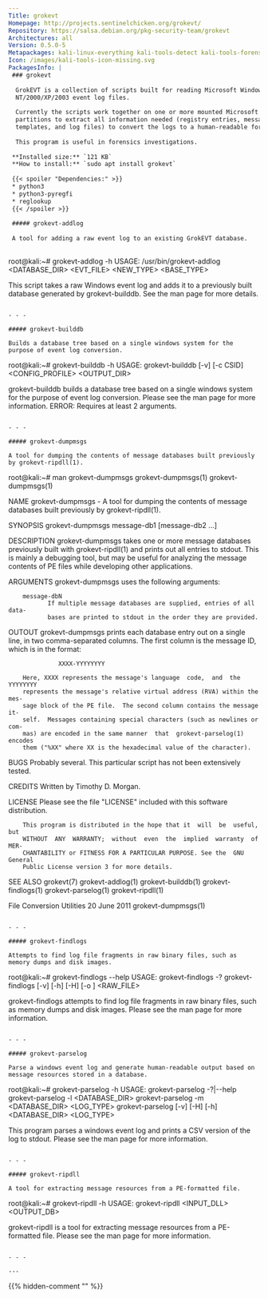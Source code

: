 ```yaml
---
Title: grokevt
Homepage: http://projects.sentinelchicken.org/grokevt/
Repository: https://salsa.debian.org/pkg-security-team/grokevt
Architectures: all
Version: 0.5.0-5
Metapackages: kali-linux-everything kali-tools-detect kali-tools-forensics kali-tools-respond 
Icon: /images/kali-tools-icon-missing.svg
PackagesInfo: |
 ### grokevt
 
  GrokEVT is a collection of scripts built for reading Microsoft Windows
  NT/2000/XP/2003 event log files.
   
  Currently the scripts work together on one or more mounted Microsoft Windows
  partitions to extract all information needed (registry entries, message
  templates, and log files) to convert the logs to a human-readable format.
   
  This program is useful in forensics investigations.
 
 **Installed size:** `121 KB`  
 **How to install:** `sudo apt install grokevt`  
 
 {{< spoiler "Dependencies:" >}}
 * python3
 * python3-pyregfi
 * reglookup
 {{< /spoiler >}}
 
 ##### grokevt-addlog
 
 A tool for adding a raw event log to an existing GrokEVT database.
 
 ```
 root@kali:~# grokevt-addlog -h
 USAGE:
   /usr/bin/grokevt-addlog <DATABASE_DIR> <EVT_FILE> <NEW_TYPE> <BASE_TYPE>
 
 This script takes a raw Windows event log and adds it to a
 previously built database generated by grokevt-builddb.
 See the man page for more details.
 ```
 
 - - -
 
 ##### grokevt-builddb
 
 Builds a database tree based on a single windows system for the purpose of event log conversion.
 
 ```
 root@kali:~# grokevt-builddb -h
 USAGE:
   grokevt-builddb [-v] [-c CSID] <CONFIG_PROFILE> <OUTPUT_DIR>
 
 grokevt-builddb builds a database tree based on a
 single windows system for the purpose of event log
 conversion.  Please see the man page for more
 information.
 ERROR: Requires at least 2 arguments.
 ```
 
 - - -
 
 ##### grokevt-dumpmsgs
 
 A tool for dumping the contents of message databases built previously by grokevt-ripdll(1).
 
 ```
 root@kali:~# man grokevt-dumpmsgs
 grokevt-dumpmsgs(1)                                        grokevt-dumpmsgs(1)
 
 NAME
        grokevt-dumpmsgs - A tool for dumping the contents of message databases
        built previously by grokevt-ripdll(1).
 
 SYNOPSIS
        grokevt-dumpmsgs message-db1 [message-db2 ...]
 
 DESCRIPTION
        grokevt-dumpmsgs takes one or more message databases  previously  built
        with  grokevt-ripdll(1)  and  prints out all entries to stdout. This is
        mainly a debugging tool, but may be useful for  analyzing  the  message
        contents of PE files while developing other applications.
 
 ARGUMENTS
        grokevt-dumpmsgs uses the following arguments:
 
        message-dbN
               If multiple message databases are supplied, entries of all data-
               bases are printed to stdout in the order they are provided.
 
 OUTOUT
        grokevt-dumpmsgs prints each database entry out on a  single  line,  in
        two  comma-separated columns. The first column is the message ID, which
        is in the format:
 
                  XXXX-YYYYYYYY
 
        Here, XXXX represents the message's language  code,  and  the  YYYYYYYY
        represents the message's relative virtual address (RVA) within the mes-
        sage block of the PE file.  The second column contains the message  it-
        self.  Messages containing special characters (such as newlines or com-
        mas) are encoded in the same manner  that  grokevt-parselog(1)  encodes
        them ("%XX" where XX is the hexadecimal value of the character).
 
 BUGS
        Probably  several.  This  particular  script  has  not been extensively
        tested.
 
 CREDITS
        Written by Timothy D. Morgan.
 
 LICENSE
        Please see the file "LICENSE" included with this software distribution.
 
        This program is distributed in the hope that it  will  be  useful,  but
        WITHOUT  ANY  WARRANTY;  without  even  the  implied  warranty  of MER-
        CHANTABILITY or FITNESS FOR A PARTICULAR PURPOSE. See the  GNU  General
        Public License version 3 for more details.
 
 SEE ALSO
        grokevt(7)   grokevt-addlog(1)  grokevt-builddb(1)  grokevt-findlogs(1)
        grokevt-parselog(1) grokevt-ripdll(1)
 
 File Conversion Utilities        20 June 2011              grokevt-dumpmsgs(1)
 ```
 
 - - -
 
 ##### grokevt-findlogs
 
 Attempts to find log file fragments in raw binary files, such as memory dumps and disk images.
 
 ```
 root@kali:~# grokevt-findlogs --help
 USAGE:
   grokevt-findlogs -?
   grokevt-findlogs [-v] [-h] [-H] [-o <OFFSET>] <RAW_FILE>
 
 grokevt-findlogs attempts to find log file fragments in raw
 binary files, such as memory dumps and disk images.
 Please see the man page for more information.
 ```
 
 - - -
 
 ##### grokevt-parselog
 
 Parse a windows event log and generate human-readable output based on message resources stored in a database.
 
 ```
 root@kali:~# grokevt-parselog -h
 USAGE:
   grokevt-parselog -?|--help
   grokevt-parselog -l <DATABASE_DIR>
   grokevt-parselog -m <DATABASE_DIR> <LOG_TYPE>
   grokevt-parselog [-v] [-H] [-h] <DATABASE_DIR> <LOG_TYPE>
 
 This program parses a windows event log and prints a
 CSV version of the log to stdout.  Please see the man
 page for more information.
 ```
 
 - - -
 
 ##### grokevt-ripdll
 
 A tool for extracting message resources from a PE-formatted file.
 
 ```
 root@kali:~# grokevt-ripdll -h
 USAGE:
   grokevt-ripdll <INPUT_DLL> <OUTPUT_DB>
 
 grokevt-ripdll is a tool for extracting message resources from a PE-formatted file.
 Please see the man page for more information.
 
 ```
 
 - - -
 
---
```

{{% hidden-comment "<!--Do not edit anything above this line-->" %}}
